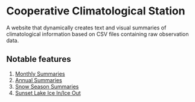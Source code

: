 # Cooperative Climatological Station

A website that dynamically creates text and visual summaries of climatological information based on CSV files containing raw observation data.

## Notable features
1. [Monthly Summaries](http://hampsteadwx.herokuapp.com/summaries/monthly/2016/12)
2. [Annual Summaries](http://hampsteadwx.herokuapp.com/summaries/annual/2016)
3. [Snow Season Summaries](http://hampsteadwx.herokuapp.com/summaries/snowseason)
4. [Sunset Lake Ice In/Ice Out](http://hampsteadwx.herokuapp.com/summaries/sunsetlake)